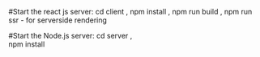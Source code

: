 #Start the react js server:
cd client , 
npm install , 
npm run build , 
npm run ssr - for serverside rendering

#Start the Node.js server:
cd server ,  
npm install
